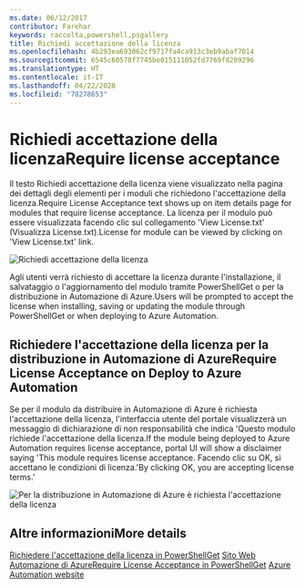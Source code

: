 ```yaml
---
ms.date: 06/12/2017
contributor: Farehar
keywords: raccolta,powershell,psgallery
title: Richiedi accettazione della licenza
ms.openlocfilehash: 4b293ea693062cf9717fa4ca913c3eb9abaf7014
ms.sourcegitcommit: 6545c60578f7745be015111052fd7769f8289296
ms.translationtype: HT
ms.contentlocale: it-IT
ms.lasthandoff: 04/22/2020
ms.locfileid: "78278653"
---
```

# <a name="require-license-acceptance"></a><span data-ttu-id="eca12-103">Richiedi accettazione della licenza</span><span class="sxs-lookup"><span data-stu-id="eca12-103">Require license acceptance</span></span>

<span data-ttu-id="eca12-104">Il testo Richiedi accettazione della licenza viene visualizzato nella pagina dei dettagli degli elementi per i moduli che richiedono l'accettazione della licenza.</span><span class="sxs-lookup"><span data-stu-id="eca12-104">Require License Acceptance text shows up on item details page for modules that require license acceptance.</span></span> <span data-ttu-id="eca12-105">La licenza per il modulo può essere visualizzata facendo clic sul collegamento 'View License.txt' (Visualizza License.txt).</span><span class="sxs-lookup"><span data-stu-id="eca12-105">License for module can be viewed by clicking on 'View License.txt' link.</span></span>

![Richiedi accettazione della licenza](media/packages-that-require-license-acceptance/RequireLicenseAcceptance.png)

<span data-ttu-id="eca12-107">Agli utenti verrà richiesto di accettare la licenza durante l'installazione, il salvataggio o l'aggiornamento del modulo tramite PowerShellGet o per la distribuzione in Automazione di Azure.</span><span class="sxs-lookup"><span data-stu-id="eca12-107">Users will be prompted to accept the license when installing, saving or updating the module through PowerShellGet or when deploying to Azure Automation.</span></span>

## <a name="require-license-acceptance-on-deploy-to-azure-automation"></a><span data-ttu-id="eca12-108">Richiedere l'accettazione della licenza per la distribuzione in Automazione di Azure</span><span class="sxs-lookup"><span data-stu-id="eca12-108">Require License Acceptance on Deploy to Azure Automation</span></span>

<span data-ttu-id="eca12-109">Se per il modulo da distribuire in Automazione di Azure è richiesta l'accettazione della licenza, l'interfaccia utente del portale visualizzerà un messaggio di dichiarazione di non responsabilità che indica 'Questo modulo richiede l'accettazione della licenza.</span><span class="sxs-lookup"><span data-stu-id="eca12-109">If the module being deployed to Azure Automation requires license acceptance, portal UI will show a disclaimer saying 'This module requires license acceptance.</span></span> <span data-ttu-id="eca12-110">Facendo clic su OK, si accettano le condizioni di licenza.'</span><span class="sxs-lookup"><span data-stu-id="eca12-110">By clicking OK, you are accepting license terms.'</span></span>

![Per la distribuzione in Automazione di Azure è richiesta l'accettazione della licenza](media/packages-that-require-license-acceptance/DeployToAzureAutomationRequireLicenseAcceptanceDisclaimer.png)

## <a name="more-details"></a><span data-ttu-id="eca12-112">Altre informazioni</span><span class="sxs-lookup"><span data-stu-id="eca12-112">More details</span></span>

<span data-ttu-id="eca12-113">[Richiedere l'accettazione della licenza in PowerShellGet](../../concepts/module-license-acceptance.md)
[Sito Web Automazione di Azure](/azure/automation)</span><span class="sxs-lookup"><span data-stu-id="eca12-113">[Require License Acceptance in PowerShellGet](../../concepts/module-license-acceptance.md)
[Azure Automation website](/azure/automation)</span></span>
